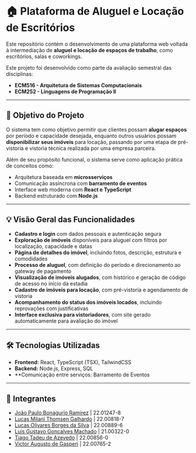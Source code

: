 # 🏠 Plataforma de Aluguel e Locação de Escritórios

Este repositório contém o desenvolvimento de uma plataforma web voltada à intermediação de **aluguel e locação de espaços de trabalho**, como escritórios, salas e coworkings.

Este projeto foi desenvolvido como parte da avaliação semestral das disciplinas:

- **ECM516 - Arquitetura de Sistemas Computacionais**
- **ECM252 - Linguagens de Programação II**

---

## 🎯 Objetivo do Projeto

O sistema tem como objetivo permitir que clientes possam **alugar espaços** por período e capacidade desejada, enquanto outros usuários possam **disponibilizar seus imóveis** para locação, passando por uma etapa de pré-vistoria e vistoria técnica realizada por uma empresa parceira.

Além de seu propósito funcional, o sistema serve como aplicação prática de conceitos como:

- Arquitetura baseada em **microsserviços**
- Comunicação assíncrona com **barramento de eventos**
- Interface web moderna com **React e TypeScript**
- Backend estruturado com **Node.js**

---

## 💡 Visão Geral das Funcionalidades

- **Cadastro e login** com dados pessoais e autenticação segura
- **Exploração de imóveis** disponíveis para aluguel com filtros por localização, capacidade e datas
- **Página de detalhes do imóvel**, incluindo fotos, descrição, estrutura e comodidades
- **Processo de aluguel**, com definição do período e direcionamento ao gateway de pagamento
- **Visualização de imóveis alugados**, com histórico e geração de código de acesso no início da estadia
- **Cadastro de imóveis para locação**, com pré-vistoria e agendamento de vistoria
- **Acompanhamento do status dos imóveis locados**, incluindo reprovações com justificativas
- **Interface exclusiva para vistoriadores**, com site gerado automaticamente para avaliação do imóvel

---

## 🛠️ Tecnologias Utilizadas

- **Frontend:** React, TypeScript (TSX), TailwindCSS
- **Backend:** Node.js, Express, SQL
- **Comunicação entre serviços: Barramento de Eventos

---

## 🤝 Integrantes

- [João Paulo Bonagurio Ramirez](https://github.com/yJony)   | 22.01247-8
- [Lucas Milani Thomsen Galhardo](https://github.com/LucasKiller)  | 22.00818-7
- [Lucas Olivares Borges da Silva](https://github.com/lvcasolivares) | 22.00889-6
- [Luis Gustavo Gonçalves Machado](https://github.com/luisgmachado) | 21.00322-0
- [Tiago Tadeu de Azevedo](https://github.com/tiagooazevedo)         | 22.00856-0
- [Victor Augusto de Gasperi](https://github.com/VictorGasperi)      | 22.00765-2
